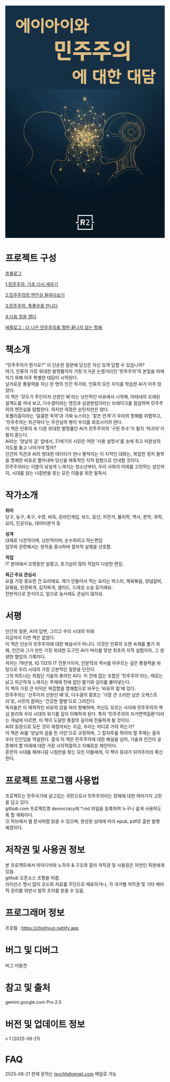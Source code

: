 ![democracy](https://github.com/choicopy-epub/democracy/blob/main/static/images/democracy_cover.jpg)

# 프로젝트 구성  
[프롤로그](https://github.com/choicopy-epub/democracy/blob/main/prolog.md)

[1.민주주의, 기초 다시 세우기](https://github.com/choicopy-epub/democracy/blob/main/1.democracy_foundation.md)

[2.민주주의의 엔진실 들여다보기](https://github.com/choicopy-epub/democracy/blob/main/2.democracy_engine.md)

[3.민주주의, 폭풍우를 만나다](https://github.com/choicopy-epub/democracy/blob/main/3.democracy_danger.md)

[4.다음 장을 열다](https://github.com/choicopy-epub/democracy/blob/main/4.next_chapter.md)

[에필로그 : 더 나은 민주주의를 향한 끝나지 않는 항해](https://github.com/choicopy-epub/democracy/blob/main/epilogue.md)


# 책소개  
"민주주의가 뭔가요?" 이 단순한 질문에 당신은 자신 있게 답할 수 있습니까?  
여기, 인류의 가장 위대한 발명품이자 가장 뜨거운 논쟁거리인 '민주주의'의 본질을 파헤치기 위해 아주 특별한 대담이 시작된다.  
날카로운 통찰력을 지닌 한 명의 인간 작가와, 인류의 모든 지식을 학습한 AI가 마주 앉았다.  
이 책은 '모두가 주인이자 선원인 배'라는 낭만적인 비유에서 시작해, 아테네의 오래된 설계도를 꺼내 보고, 다수결이라는 엔진과 삼권분립이라는 브레이크를 점검하며 민주주의의 엔진실을 탐험한다. 하지만 여정은 순탄치만은 않다.  
포퓰리즘이라는 '달콤한 독약'과 가짜 뉴스라는 '짙은 안개'가 우리의 항해를 위협하고, '민주주의는 피곤하다'는 무관심의 병이 우리를 좌초시키려 한다.  
이 책은 인류의 또 다른 위대한 발명품인 AI가 민주주의의 '구원 투수'가 될지 '파괴자'가 될지 묻는다.  
AI라는 '양날의 검' 앞에서, 21세기의 시민은 어떤 '사용 설명서'를 손에 쥐고 미완성의 지도를 들고 나아가야 할까?  
인간의 직관과 AI의 방대한 데이터가 만나 펼쳐지는 이 지적인 대화는, 복잡한 정치 철학을 명쾌한 비유로 풀어내며 당신을 매혹적인 지적 탐험으로 안내할 것이다.  
민주주의라는 이름이 낯설게 느껴지는 청소년부터, 우리 사회의 미래를 고민하는 성인까지, 시대를 읽는 나침반을 찾는 모든 이들을 위한 필독서.  

# 작가소개

**취미**  
당구, 농구, 축구, 수영, 바둑, 온라인게임, 보드, 등산, 자전거, 물리학, 역사, 문학, 과학, 요리, 인공지능, 데이터분석 등

**성격**  
대체로 낙관적이며, 낭만적이며, 순수하려고 하는편임  
업무와 관련해서는 원칙을 중시하며 절차적 실행을 선호함.

**직업**  
IT 분야에서 오랫동안 일했고, 호기심이 많아 직업이 다양한 편임.

**최근 주요 관심사**  
요즘 가장 중요한 건 요리에요. 제가 만들어서 먹는 요리는 파스타, 제육볶음, 양념갈비, 닭볶음, 된장찌개, 김치찌개, 샐러드, 드레싱 소승 등이에요.  
전반적으로 한식이고, 앞으로 농사에도 관심이 많아요.

# 서평  
인간의 질문, AI의 답변, 그리고 우리 시대의 미래  
지금까지 이런 책은 없었다.  
이 책은 단순히 민주주의에 대한 해설서가 아니다. 이것은 인류의 오랜 숙제를 풀기 위해, 인간과 그가 만든 가장 위대한 도구인 AI가 머리를 맞댄 최초의 지적 실험이자, 그 생생한 협업의 기록이다.  
저자는 79년생, IQ 132의 IT 전문가이자, 인문학과 역사를 아우르는 깊은 통찰력을 바탕으로 우리 시대의 가장 근본적인 질문을 던진다.  
그의 파트너는 최첨단 기술의 총아인 AI다. 이 전례 없는 조합은 '민주주의'라는, 때로는 낡고 피곤하게 느껴지는 주제에 전에 없던 활기와 깊이를 불어넣는다.  
이 책의 가장 큰 미덕은 복잡함을 명쾌함으로 바꾸는 '비유의 힘'에 있다.  
민주주의는 '선주이자 선원인 배'로, 다수결의 횡포는 '가장 큰 소리만 남은 오케스트라'로, 시민의 참여는 '건강한 열병'으로 그려진다.  
독자들은 이 매력적인 비유의 강을 따라 항해하며, 자신도 모르는 사이에 민주주의의 핵심 원리와 우리 시대의 위기를 깊이 이해하게 된다. 특히 '민주주의의 자가면역질환'이라는 개념에 이르면, 이 책이 도달한 통찰의 깊이에 전율하게 될 것이다.  
AI의 등장으로 모든 것이 재정의되는 지금, 우리는 어디로 가야 하는가?  
이 책은 AI를 '양날의 검을 든 거인'으로 규정하며, 그 칼자루를 쥐어야 할 주체는 결국 우리 인간임을 역설한다. 결국 이 책은 민주주의에 대한 해설을 넘어, 기술과 인간이 공존해야 할 미래에 대한 가장 시의적절하고 지혜로운 제안이다.  
혼란의 시대를 헤쳐나갈 나침반을 찾는 모든 이들에게, 이 책이 등대가 되어주리라 확신한다.  

# 프로젝트 프로그램 사용법  
프로젝트는 민주국가에 살고있는 국민으로서 민주주의라는 정체에 대한 여러가지 고민을 담고 있다.  
github.com 프로젝트명  democracy에 *.md 파일을 등록하여 누구나 쉽게 사용하도록 할 계획이다.  
깃 허브에서 웹 문서처럼 읽을 수 있으며, 완성된 상태에 따라 epub, pdf로 출판 발행 예정이다.  

# 저작권 및 사용권 정보  
본 프로젝트에서 아이디어와 노하우 & 구조와 절차 저작권 및 사용권은 자연인 최현에게 있음.  
github 오픈소스 조항을 따름.  
라이선스 명시 없이 코드와 자료를 무단으로 배포하거나, 각 국가별 저작권 및 기타 배타적 권리를 위반시 법적 조치를 받을 수 있음.  

# 프로그래머 정보  
프로필 : https://choihyun.netlify.app

# 버그 및 디버그  
버그 미발견

# 참고 및 출처  
gemini.google.com Pro 2.5

# 버전 및 업데이트 정보  
v 1 (2025-08-21) 

# FAQ  
2025-08-21 현재 문의는 lsychh@gmail.com 메일로 가능